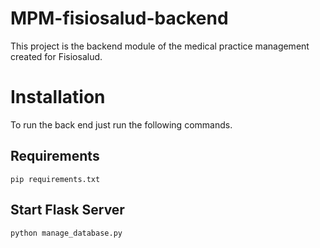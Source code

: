 # MPM-fisiosalud-backend
This project is the backend module of the medical practice management  created for Fisiosalud.

# Installation 
To run the back end just run the following commands.
## Requirements 

`pip requirements.txt` 
## Start Flask Server

`python manage_database.py`